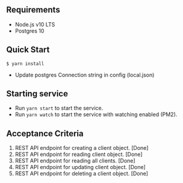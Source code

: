 Requirements
--------------------
* Node.js v10 LTS
* Postgres 10

Quick Start
--------------------

```
$ yarn install
```
* Update postgres Connection string in config (local.json)

Starting service
--------------------

* Run `yarn start` to start the service.
* Run `yarn watch` to start the service with watching enabled (PM2).

Acceptance Criteria
--------------------
1. REST API endpoint for creating a client object. [Done]
2. REST API endpoint for reading client object. [Done]
3. REST API endpoint for reading all clients. [Done]
4. REST API endpoint for updating client object. [Done]
5. REST API endpoint for deleting a client object. [Done]

